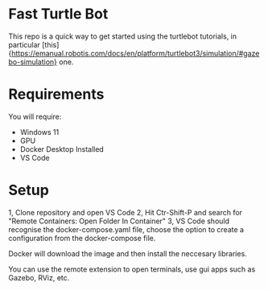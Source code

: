 # Fast Turtle Bot

This repo is a quick way to get started using the turtlebot tutorials, in particular [this]{https://emanual.robotis.com/docs/en/platform/turtlebot3/simulation/#gazebo-simulation} one. 

# Requirements

You will require: 
- Windows 11 
- GPU 
- Docker Desktop Installed 
- VS Code

# Setup 

1, Clone repository and open VS Code
2, Hit Ctr-Shift-P and search for "Remote Containers: Open Folder In Container"
3, VS Code should recognise the docker-compose.yaml file, choose the option to create a configuration from the docker-compose file. 

Docker will download the image and then install the neccesary libraries. 

You can use the remote extension to open terminals, use gui apps such as Gazebo, RViz, etc. 


